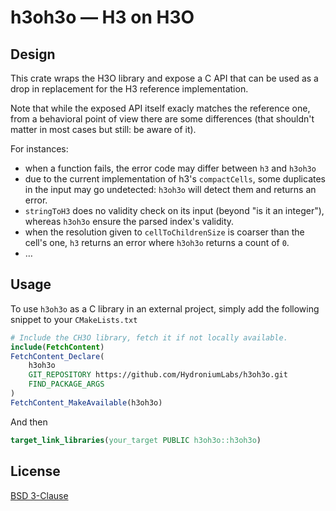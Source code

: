 # h3oh3o — H3 on H3O

## Design

This crate wraps the H3O library and expose a C API that can be used as a drop
in replacement for the H3 reference implementation.

Note that while the exposed API itself exacly matches the reference one, from a
behavioral point of view there are some differences (that shouldn't matter in
most cases but still: be aware of it).

For instances:
- when a function fails, the error code may differ between `h3` and `h3oh3o`
- due to the current implementation of h3's `compactCells`, some duplicates in
  the input may go undetected: `h3oh3o` will detect them and returns an error.
- `stringToH3` does no validity check on its input (beyond "is it an integer"),
  whereas `h3oh3o` ensure the parsed index's validity.
- when the resolution given to `cellToChildrenSize` is coarser than the cell's
  one, `h3` returns an error where `h3oh3o` returns a count of `0`.
- …

## Usage

To use `h3oh3o` as a C library in an external project, simply add the following
snippet to your `CMakeLists.txt`

```cmake
# Include the CH3O library, fetch it if not locally available.
include(FetchContent)
FetchContent_Declare(
    h3oh3o
    GIT_REPOSITORY https://github.com/HydroniumLabs/h3oh3o.git
    FIND_PACKAGE_ARGS
)
FetchContent_MakeAvailable(h3oh3o)
```

And then

```cmake
target_link_libraries(your_target PUBLIC h3oh3o::h3oh3o)
```

## License

[BSD 3-Clause](./LICENSE)
